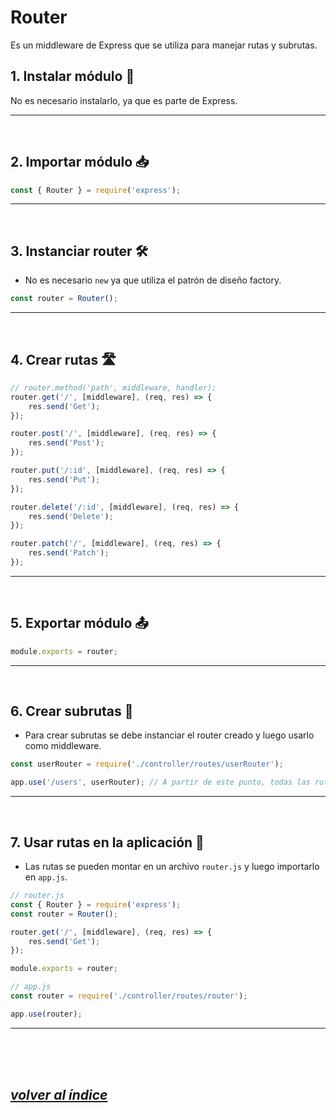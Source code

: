 # Router
Es un middleware de Express que se utiliza para manejar rutas y subrutas.

## 1. Instalar módulo 🔧
No es necesario instalarlo, ya que es parte de Express.

---
<br>

## 2. Importar módulo 📥
```javascript
const { Router } = require('express');
```
---
<br>

## 3. Instanciar router 🛠️
- No es necesario `new` ya que utiliza el patrón de diseño factory.
```javascript
const router = Router();
```
---
<br>

## 4. Crear rutas 🛣️
```javascript
// router.method('path', middleware, handler);
router.get('/', [middleware], (req, res) => {
    res.send('Get');
});

router.post('/', [middleware], (req, res) => {
    res.send('Post');
});

router.put('/:id', [middleware], (req, res) => {
    res.send('Put');
});

router.delete('/:id', [middleware], (req, res) => {
    res.send('Delete');
});

router.patch('/', [middleware], (req, res) => {
    res.send('Patch');
});
```
---
<br>

## 5. Exportar módulo 📤
```javascript
module.exports = router;
```
---
<br>

## 6. Crear subrutas 🚧
- Para crear subrutas se debe instanciar el router creado y luego usarlo como middleware.
```javascript
const userRouter = require('./controller/routes/userRouter');

app.use('/users', userRouter); // A partir de este punto, todas las rutas de userRouter tendrán como prefijo '/users'.
```
---
<br>

## 7. Usar rutas en la aplicación 🚀
- Las rutas se pueden montar en un archivo `router.js` y luego importarlo en `app.js`.
```javascript
// router.js
const { Router } = require('express');
const router = Router();

router.get('/', [middleware], (req, res) => {
    res.send('Get');
});

module.exports = router;
```

```javascript	
// app.js
const router = require('./controller/routes/router');

app.use(router);
```
---
<br><br><br>

## *[volver al índice](../../../README.md)*